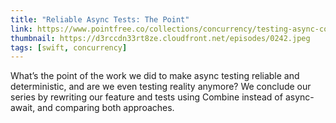 ```yaml
---
title: "Reliable Async Tests: The Point"
link: https://www.pointfree.co/collections/concurrency/testing-async-code/ep242-reliable-async-tests-the-point
thumbnail: https://d3rccdn33rt8ze.cloudfront.net/episodes/0242.jpeg
tags: [swift, concurrency]
---
```


What’s the point of the work we did to make async testing reliable and deterministic, and are we even testing reality anymore? We conclude our series by rewriting our feature and tests using Combine instead of async-await, and comparing both approaches.
